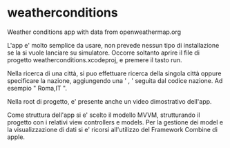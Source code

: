 # weatherconditions
Weather conditions app with data from openweathermap.org

L'app e' molto semplice da usare, non prevede nessun tipo di installazione se la si vuole lanciare su simulatore.
Occorre soltanto aprire il file di progetto weatherconditions.xcodeproj, e premere il tasto run. 

Nella ricerca di una città, si puo effettuare ricerca della singola città oppure specificare la nazione, aggiungendo una ' , ' seguita dal codice nazione. Ad esempio " Roma,IT ".

Nella root di progetto, e' presente anche un video dimostrativo dell'app.


Come struttura dell'app si e' scelto il modello MVVM, strutturando il progetto con i relativi view controllers e models. 
Per la gestione dei model e la visualizzazione di dati si e' ricorsi all'utilizzo del Framework Combine di apple.
